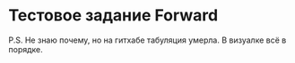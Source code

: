 # Тестовое задание Forward

P.S. Не знаю почему, но на гитхабе табуляция умерла. В визуалке всё в порядке.
